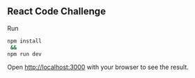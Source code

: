 ## React Code Challenge

Run 
```bash
npm install
 && 
npm run dev

```

Open [http://localhost:3000](http://localhost:3000) with your browser to see the result.
